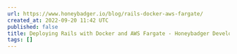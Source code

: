 ```yaml
---
url: https://www.honeybadger.io/blog/rails-docker-aws-fargate/
created_at: 2022-09-20 11:42 UTC
published: false
title: Deploying Rails with Docker and AWS Fargate - Honeybadger Developer Blog
tags: []
---
```



